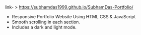 

link- > https://subhamdas1999.github.io/SubhamDas-Portfolio/
- Responsive Portfolio Website Using HTML CSS & JavaScript
- Smooth scrolling in each section.
- Includes a dark and light mode.


